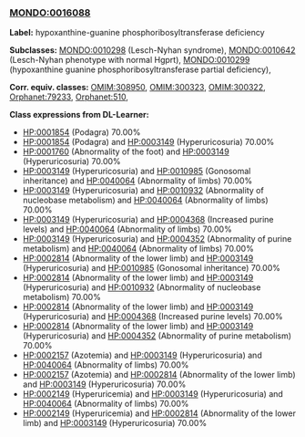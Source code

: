 
### [MONDO:0016088](http://purl.obolibrary.org/obo/MONDO_0016088)
**Label:** hypoxanthine-guanine phosphoribosyltransferase deficiency

**Subclasses:** [MONDO:0010298](http://purl.obolibrary.org/obo/MONDO_0010298) (Lesch-Nyhan syndrome), [MONDO:0010642](http://purl.obolibrary.org/obo/MONDO_0010642) (Lesch-Nyhan phenotype with normal Hgprt), [MONDO:0010299](http://purl.obolibrary.org/obo/MONDO_0010299) (hypoxanthine guanine phosphoribosyltransferase partial deficiency), 

**Corr. equiv. classes:** [OMIM:308950](http://purl.obolibrary.org/obo/OMIM_308950), [OMIM:300323](http://purl.obolibrary.org/obo/OMIM_300323), [OMIM:300322](http://purl.obolibrary.org/obo/OMIM_300322), [Orphanet:79233](http://www.orpha.net/ORDO/Orphanet_79233), [Orphanet:510](http://www.orpha.net/ORDO/Orphanet_510), 

**Class expressions from DL-Learner:**

- [HP:0001854](http://purl.obolibrary.org/obo/HP_0001854) (Podagra) 70.00%
- [HP:0001854](http://purl.obolibrary.org/obo/HP_0001854) (Podagra) and [HP:0003149](http://purl.obolibrary.org/obo/HP_0003149) (Hyperuricosuria) 70.00%
- [HP:0001760](http://purl.obolibrary.org/obo/HP_0001760) (Abnormality of the foot) and [HP:0003149](http://purl.obolibrary.org/obo/HP_0003149) (Hyperuricosuria) 70.00%
- [HP:0003149](http://purl.obolibrary.org/obo/HP_0003149) (Hyperuricosuria) and [HP:0010985](http://purl.obolibrary.org/obo/HP_0010985) (Gonosomal inheritance) and [HP:0040064](http://purl.obolibrary.org/obo/HP_0040064) (Abnormality of limbs) 70.00%
- [HP:0003149](http://purl.obolibrary.org/obo/HP_0003149) (Hyperuricosuria) and [HP:0010932](http://purl.obolibrary.org/obo/HP_0010932) (Abnormality of nucleobase metabolism) and [HP:0040064](http://purl.obolibrary.org/obo/HP_0040064) (Abnormality of limbs) 70.00%
- [HP:0003149](http://purl.obolibrary.org/obo/HP_0003149) (Hyperuricosuria) and [HP:0004368](http://purl.obolibrary.org/obo/HP_0004368) (Increased purine levels) and [HP:0040064](http://purl.obolibrary.org/obo/HP_0040064) (Abnormality of limbs) 70.00%
- [HP:0003149](http://purl.obolibrary.org/obo/HP_0003149) (Hyperuricosuria) and [HP:0004352](http://purl.obolibrary.org/obo/HP_0004352) (Abnormality of purine metabolism) and [HP:0040064](http://purl.obolibrary.org/obo/HP_0040064) (Abnormality of limbs) 70.00%
- [HP:0002814](http://purl.obolibrary.org/obo/HP_0002814) (Abnormality of the lower limb) and [HP:0003149](http://purl.obolibrary.org/obo/HP_0003149) (Hyperuricosuria) and [HP:0010985](http://purl.obolibrary.org/obo/HP_0010985) (Gonosomal inheritance) 70.00%
- [HP:0002814](http://purl.obolibrary.org/obo/HP_0002814) (Abnormality of the lower limb) and [HP:0003149](http://purl.obolibrary.org/obo/HP_0003149) (Hyperuricosuria) and [HP:0010932](http://purl.obolibrary.org/obo/HP_0010932) (Abnormality of nucleobase metabolism) 70.00%
- [HP:0002814](http://purl.obolibrary.org/obo/HP_0002814) (Abnormality of the lower limb) and [HP:0003149](http://purl.obolibrary.org/obo/HP_0003149) (Hyperuricosuria) and [HP:0004368](http://purl.obolibrary.org/obo/HP_0004368) (Increased purine levels) 70.00%
- [HP:0002814](http://purl.obolibrary.org/obo/HP_0002814) (Abnormality of the lower limb) and [HP:0003149](http://purl.obolibrary.org/obo/HP_0003149) (Hyperuricosuria) and [HP:0004352](http://purl.obolibrary.org/obo/HP_0004352) (Abnormality of purine metabolism) 70.00%
- [HP:0002157](http://purl.obolibrary.org/obo/HP_0002157) (Azotemia) and [HP:0003149](http://purl.obolibrary.org/obo/HP_0003149) (Hyperuricosuria) and [HP:0040064](http://purl.obolibrary.org/obo/HP_0040064) (Abnormality of limbs) 70.00%
- [HP:0002157](http://purl.obolibrary.org/obo/HP_0002157) (Azotemia) and [HP:0002814](http://purl.obolibrary.org/obo/HP_0002814) (Abnormality of the lower limb) and [HP:0003149](http://purl.obolibrary.org/obo/HP_0003149) (Hyperuricosuria) 70.00%
- [HP:0002149](http://purl.obolibrary.org/obo/HP_0002149) (Hyperuricemia) and [HP:0003149](http://purl.obolibrary.org/obo/HP_0003149) (Hyperuricosuria) and [HP:0040064](http://purl.obolibrary.org/obo/HP_0040064) (Abnormality of limbs) 70.00%
- [HP:0002149](http://purl.obolibrary.org/obo/HP_0002149) (Hyperuricemia) and [HP:0002814](http://purl.obolibrary.org/obo/HP_0002814) (Abnormality of the lower limb) and [HP:0003149](http://purl.obolibrary.org/obo/HP_0003149) (Hyperuricosuria) 70.00%


